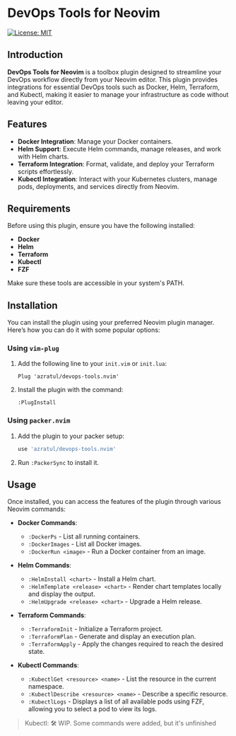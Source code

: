 # DevOps Tools for Neovim

[![License: MIT](https://img.shields.io/badge/License-MIT-yellow.svg)](https://opensource.org/licenses/MIT)

## Introduction

**DevOps Tools for Neovim** is a toolbox plugin designed to streamline your DevOps workflow directly from your Neovim editor. This plugin provides integrations for essential DevOps tools such as Docker, Helm, Terraform, and Kubectl, making it easier to manage your infrastructure as code without leaving your editor.

## Features

- **Docker Integration**: Manage your Docker containers.
- **Helm Support**: Execute Helm commands, manage releases, and work with Helm charts.
- **Terraform Integration**: Format, validate, and deploy your Terraform scripts effortlessly.
- **Kubectl Integration**: Interact with your Kubernetes clusters, manage pods, deployments, and services directly from Neovim.

## Requirements

Before using this plugin, ensure you have the following installed:

- **Docker** 
- **Helm**
- **Terraform**
- **Kubectl**
- **FZF**

Make sure these tools are accessible in your system's PATH.

## Installation

You can install the plugin using your preferred Neovim plugin manager. Here’s how you can do it with some popular options:

### Using `vim-plug`

1. Add the following line to your `init.vim` or `init.lua`:

    ```vim
    Plug 'azratul/devops-tools.nvim'
    ```

2. Install the plugin with the command:

    ```vim
    :PlugInstall
    ```

### Using `packer.nvim`

1. Add the plugin to your packer setup:

    ```lua
    use 'azratul/devops-tools.nvim'
    ```

2. Run `:PackerSync` to install it.

## Usage

Once installed, you can access the features of the plugin through various Neovim commands:

- **Docker Commands**:
    - `:DockerPs` - List all running containers.
    - `:DockerImages` - List all Docker images.
    - `:DockerRun <image>` - Run a Docker container from an image.

- **Helm Commands**:
    - `:HelmInstall <chart>` - Install a Helm chart.
    - `:HelmTemplate <release> <chart>` - Render chart templates locally and display the output.
    - `:HelmUpgrade <release> <chart>` - Upgrade a Helm release.

- **Terraform Commands**:
    - `:TerraformInit` - Initialize a Terraform project.
    - `:TerraformPlan` - Generate and display an execution plan.
    - `:TerraformApply` - Apply the changes required to reach the desired state.

- **Kubectl Commands**:
    - `:KubectlGet <resource> <name>` - List the resource in the current namespace.
    - `:KubectlDescribe <resource> <name>` - Describe a specific resource.
    - `:KubectlLogs` - Displays a list of all available pods using FZF, allowing you to select a pod to view its logs.

> Kubectl: 🛠️ WIP. Some commands were added, but it's unfinished

